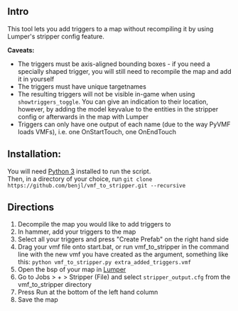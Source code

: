 ## Intro
This tool lets you add triggers to a map without recompiling it by using Lumper's stripper config feature.

**Caveats:** 
- The triggers must be axis-aligned bounding boxes - if you need a specially shaped trigger, you will still need to recompile the map and add it in yourself  
- The triggers must have unique targetnames  
- The resulting triggers will not be visible in-game when using `showtriggers_toggle`. You can give an indication to their location, however, by adding the model keyvalue to the entities in the stripper config or afterwards in the map with Lumper
- Triggers can only have one output of each name (due to the way PyVMF loads VMFs), i.e. one OnStartTouch, one OnEndTouch  

## Installation:
You will need [Python 3](https://www.python.org/downloads/) installed to run the script.  
Then, in a directory of your choice, run `git clone https://github.com/benjl/vmf_to_stripper.git --recursive`

## Directions
1. Decompile the map you would like to add triggers to  
2. In hammer, add your triggers to the map  
3. Select all your triggers and press "Create Prefab" on the right hand side  
4. Drag your vmf file onto start.bat, or run vmf_to_stripper in the command line with the new vmf you have created as the argument, something like this: `python vmf_to_stripper.py extra_added_triggers.vmf`  
5. Open the bsp of your map in [Lumper](https://github.com/momentum-mod/lumper)
6. Go to Jobs > + > Stripper (File) and select `stripper_output.cfg` from the vmf_to_stripper directory
7. Press Run at the bottom of the left hand column
8. Save the map
